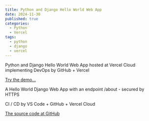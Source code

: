 ```yaml
---
title: Python and Django Hello World Web App
date: 2024-11-30
published: true
categories:
  - Python
  - Vercel
tags:
  - python
  - django
  - vercel
---
```


Python and Django Hello World Web App hosted at Vercel Cloud implementing DevOps by GitHub + Vercel

<a href="https://django-vercel-hello-world-pso.vercel.app/" target="_blank" title="Django Web App at Vercel">Try the demo...</a>

A Hello World Django Web App with an endpoint /about - secured by HTTPS

CI / CD by VS Code + GitHub + Vercel Cloud

<a href="https://github.com/persteenolsen/django-vercel-hello-world" target="_blank">The source code at GitHub</a>
